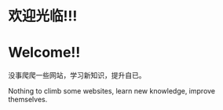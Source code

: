 # 欢迎光临!!!
# Welcome!!

没事爬爬一些网站，学习新知识，提升自已。

Nothing to climb some websites, learn new knowledge, improve themselves.
